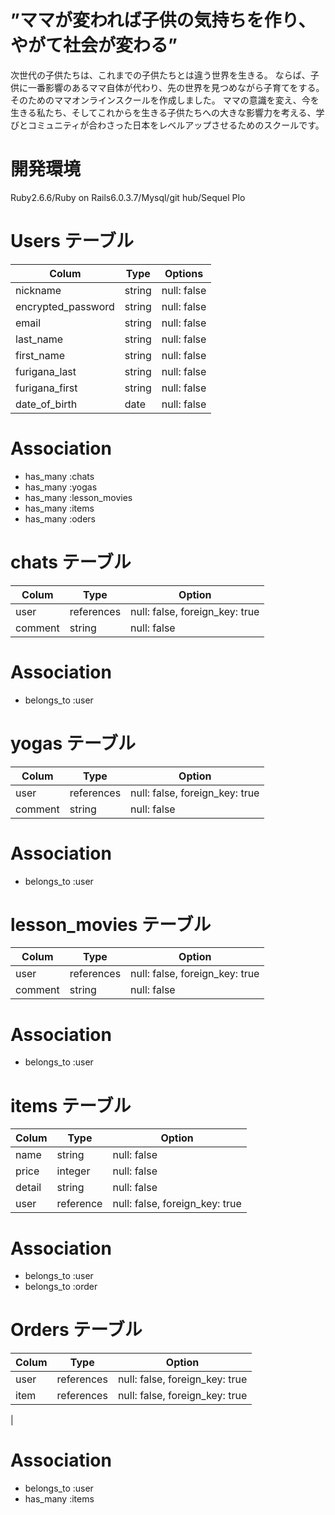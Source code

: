 # ”ママが変われば子供の気持ちを作り、やがて社会が変わる”
次世代の子供たちは、これまでの子供たちとは違う世界を生きる。
ならば、子供に一番影響のあるママ自体が代わり、先の世界を見つめながら子育てをする。
そのためのママオンラインスクールを作成しました。
ママの意識を変え、今を生きる私たち、そしてこれからを生きる子供たちへの大きな影響力を考える、学びとコミュニティが合わさった日本をレベルアップさせるためのスクールです。

# 開発環境
Ruby2.6.6/Ruby on Rails6.0.3.7/Mysql/git hub/Sequel Plo

# Users テーブル

| Colum             | Type    | Options      |
|------------------ |-------- |------------- |
| nickname          | string  | null: false  |
| encrypted_password| string  | null: false  |
| email             | string  | null: false  |
| last_name         | string  | null: false  |
| first_name        | string  | null: false  |
| furigana_last     | string  | null: false  |
| furigana_first    | string  | null: false  |
| date_of_birth     | date    | null: false  |

# Association

- has_many :chats
- has_many :yogas
- has_many :lesson_movies
- has_many :items
- has_many :oders


# chats テーブル

| Colum           | Type       | Option                          |
|---------------- | ---------- | ------------------------------- |
| user            | references | null: false, foreign_key: true  |
| comment         | string     | null: false                     |

# Association

- belongs_to :user


# yogas テーブル

| Colum          | Type       | Option                          |
| -------------- | ---------- | ------------------------------- |
| user           | references | null: false, foreign_key: true  |
| comment        | string     | null: false                     |

# Association
- belongs_to :user


# lesson_movies テーブル

| Colum          | Type       | Option                          |
| -------------- | ---------- | ------------------------------- |
| user           | references | null: false, foreign_key: true  |
| comment        | string     | null: false                     |

# Association

- belongs_to :user


# items テーブル

| Colum         | Type        | Option                           |
| ------------- | ----------- | -------------------------------- |
| name          | string      | null: false                      |
| price         | integer     | null: false                      |
| detail        | string      | null: false                      |
| user          | reference   |  null: false, foreign_key: true  |

# Association

- belongs_to :user
- belongs_to :order


# Orders テーブル

| Colum         | Type        | Option                          |
| ------------- | ------------| ------------------------------- |
| user          | references  | null: false, foreign_key: true  |
| item          | references  | null: false, foreign_key: true  |
| 

# Association

- belongs_to :user
- has_many :items
